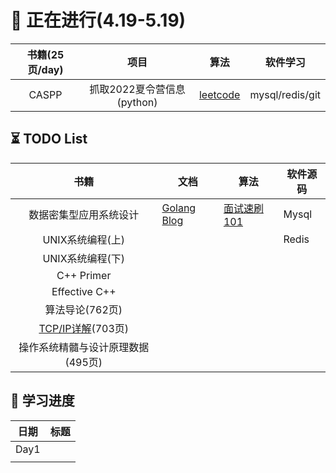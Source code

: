 # 🚀 正在进行(4.19-5.19)

| 书籍(25页/day) |            项目            | 算法                                                        | 软件学习        |
| :------------: | :------------------------: | ----------------------------------------------------------- | --------------- |
|     CASPP     | 抓取2022夏令营信息(python) | [leetcode](https://github.com/youngyangyang04/leetcode-master) | mysql/redis/git |

## ⏳ TODO List

|               书籍               | 文档                             | 算法                                         | 软件源码 |
| :-------------------------------: | -------------------------------- | -------------------------------------------- | -------- |
|      数据密集型应用系统设计      | [Golang Blog](https://go.dev/blog/) | [面试速刷101](https://www.nowcoder.com/exam/oj) | Mysql    |
|         UNIX系统编程(上)         |                                  |                                              | Redis    |
|         UNIX系统编程(下)         |                                  |                                              |          |
|            C++ Primer            |                                  |                                              |          |
|           Effective C++           |                                  |                                              |          |
|          算法导论(762页)          |                                  |                                              |          |
| [TCP/IP详解](TCPIP/TCPIP.md)(703页) |                                  |                                              |          |
| 操作系统精髓与设计原理数据(495页) |                                  |                                              |          |

## 🚩 学习进度

| 日期 | 标题 |
| ---- | ---- |
| Day1 |      |
|      |      |
